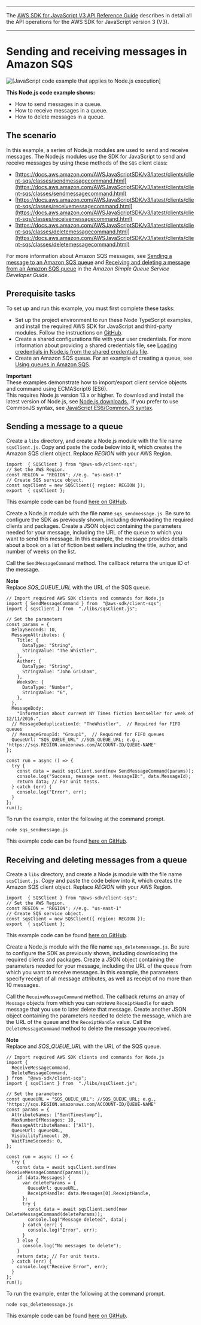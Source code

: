 --------

 The [AWS SDK for JavaScript V3 API Reference Guide](https://docs.aws.amazon.com/AWSJavaScriptSDK/v3/latest/index.html) describes in detail all the API operations for the AWS SDK for JavaScript version 3 \(V3\)\. 

--------

# Sending and receiving messages in Amazon SQS<a name="sqs-examples-send-receive-messages"></a>

![\[JavaScript code example that applies to Node.js execution\]](http://docs.aws.amazon.com/sdk-for-javascript/v3/developer-guide/images/nodeicon.png)

**This Node\.js code example shows:**
+ How to send messages in a queue\.
+ How to receive messages in a queue\.
+ How to delete messages in a queue\.

## The scenario<a name="sqs-examples-send-receive-messages-scenario"></a>

In this example, a series of Node\.js modules are used to send and receive messages\. The Node\.js modules use the SDK for JavaScript to send and receive messages by using these methods of the `SQS` client class:
+ [https://docs.aws.amazon.com/AWSJavaScriptSDK/v3/latest/clients/client-sqs/classes/sendmessagecommand.html](https://docs.aws.amazon.com/AWSJavaScriptSDK/v3/latest/clients/client-sqs/classes/sendmessagecommand.html)
+ [https://docs.aws.amazon.com/AWSJavaScriptSDK/v3/latest/clients/client-sqs/classes/receivemessagecommand.html](https://docs.aws.amazon.com/AWSJavaScriptSDK/v3/latest/clients/client-sqs/classes/receivemessagecommand.html)
+ [https://docs.aws.amazon.com/AWSJavaScriptSDK/v3/latest/clients/client-sqs/classes/deletemessagecommand.html](https://docs.aws.amazon.com/AWSJavaScriptSDK/v3/latest/clients/client-sqs/classes/deletemessagecommand.html)

For more information about Amazon SQS messages, see [Sending a message to an Amazon SQS queue](https://docs.aws.amazon.com/AWSSimpleQueueService/latest/SQSDeveloperGuide/sqs-send-message.html) and [Receiving and deleting a message from an Amazon SQS queue](https://docs.aws.amazon.com/AWSSimpleQueueService/latest/SQSDeveloperGuide/sqs-receive-delete-message.html) in the *Amazon Simple Queue Service Developer Guide*\.

## Prerequisite tasks<a name="sqs-examples-send-receive-messages-prerequisites"></a>

To set up and run this example, you must first complete these tasks:
+ Set up the project environment to run these Node TypeScript examples, and install the required AWS SDK for JavaScript and third\-party modules\. Follow the instructions on [ GitHub](https://github.com/awsdocs/aws-doc-sdk-examples/tree/master/javascriptv3/example_code/sqs/README.md)\.
+ Create a shared configurations file with your user credentials\. For more information about providing a shared credentials file, see [Loading credentials in Node\.js from the shared credentials file](loading-node-credentials-shared.md)\.
+ Create an Amazon SQS queue\. For an example of creating a queue, see [Using queues in Amazon SQS](sqs-examples-using-queues.md)\.

**Important**  
These examples demonstrate how to import/export client service objects and command using ECMAScript6 \(ES6\)\.  
This requires Node\.js version 13\.x or higher\. To download and install the latest version of Node\.js, see [Node\.js downloads\.](https://nodejs.org/en/download)\.
If you prefer to use CommonJS syntax, see [JavaScript ES6/CommonJS syntax](sdk-example-javascript-syntax.md)\.

## Sending a message to a queue<a name="sqs-examples-send-receive-messages-sending"></a>

Create a `libs` directory, and create a Node\.js module with the file name `sqsClient.js`\. Copy and paste the code below into it, which creates the Amazon SQS client object\. Replace *REGION* with your AWS Region\.

```
import  { SQSClient } from "@aws-sdk/client-sqs";
// Set the AWS Region.
const REGION = "REGION"; //e.g. "us-east-1"
// Create SQS service object.
const sqsClient = new SQSClient({ region: REGION });
export  { sqsClient };
```

This example code can be found [here on GitHub](https://github.com/awsdocs/aws-doc-sdk-examples/blob/master/javascriptv3/example_code/sqs/src/libs/sqsClient.js)\.

Create a Node\.js module with the file name `sqs_sendmessage.js`\. Be sure to configure the SDK as previously shown, including downloading the required clients and packages\. Create a JSON object containing the parameters needed for your message, including the URL of the queue to which you want to send this message\. In this example, the message provides details about a book on a list of fiction best sellers including the title, author, and number of weeks on the list\.

Call the `SendMessageCommand` method\. The callback returns the unique ID of the message\.

**Note**  
Replace *SQS\_QUEUE\_URL* with the URL of the SQS queue\.

```
// Import required AWS SDK clients and commands for Node.js
import { SendMessageCommand } from  "@aws-sdk/client-sqs";
import { sqsClient } from  "./libs/sqsClient.js";

// Set the parameters
const params = {
  DelaySeconds: 10,
  MessageAttributes: {
    Title: {
      DataType: "String",
      StringValue: "The Whistler",
    },
    Author: {
      DataType: "String",
      StringValue: "John Grisham",
    },
    WeeksOn: {
      DataType: "Number",
      StringValue: "6",
    },
  },
  MessageBody:
    "Information about current NY Times fiction bestseller for week of 12/11/2016.",
  // MessageDeduplicationId: "TheWhistler",  // Required for FIFO queues
  // MessageGroupId: "Group1",  // Required for FIFO queues
  QueueUrl: "SQS_QUEUE_URL" //SQS_QUEUE_URL; e.g., 'https://sqs.REGION.amazonaws.com/ACCOUNT-ID/QUEUE-NAME'
};

const run = async () => {
  try {
    const data = await sqsClient.send(new SendMessageCommand(params));
    console.log("Success, message sent. MessageID:", data.MessageId);
    return data; // For unit tests.
  } catch (err) {
    console.log("Error", err);
  }
};
run();
```

To run the example, enter the following at the command prompt\.

```
node sqs_sendmessage.js 
```

This example code can be found [here on GitHub](https://github.com/awsdocs/aws-doc-sdk-examples/blob/master/javascriptv3/example_code/sqs/src/sqs_sendmessage.js)\.

## Receiving and deleting messages from a queue<a name="sqs-examples-send-receive-messages-receiving"></a>

Create a `libs` directory, and create a Node\.js module with the file name `sqsClient.js`\. Copy and paste the code below into it, which creates the Amazon SQS client object\. Replace *REGION* with your AWS Region\.

```
import  { SQSClient } from "@aws-sdk/client-sqs";
// Set the AWS Region.
const REGION = "REGION"; //e.g. "us-east-1"
// Create SQS service object.
const sqsClient = new SQSClient({ region: REGION });
export  { sqsClient };
```

This example code can be found [here on GitHub](https://github.com/awsdocs/aws-doc-sdk-examples/blob/master/javascriptv3/example_code/sqs/src/libs/sqsClient.js)\.

Create a Node\.js module with the file name `sqs_deletemessage.js`\. Be sure to configure the SDK as previously shown, including downloading the required clients and packages\. Create a JSON object containing the parameters needed for your message, including the URL of the queue from which you want to receive messages\. In this example, the parameters specify receipt of all message attributes, as well as receipt of no more than 10 messages\.

Call the `ReceiveMessageCommand` method\. The callback returns an array of `Message` objects from which you can retrieve `ReceiptHandle` for each message that you use to later delete that message\. Create another JSON object containing the parameters needed to delete the message, which are the URL of the queue and the `ReceiptHandle` value\. Call the `DeleteMessageCommand` method to delete the message you received\.

**Note**  
Replace and *SQS\_QUEUE\_URL* with the URL of the SQS queue\.

```
// Import required AWS SDK clients and commands for Node.js
import {
  ReceiveMessageCommand,
  DeleteMessageCommand,
} from  "@aws-sdk/client-sqs";
import { sqsClient } from  "./libs/sqsClient.js";

// Set the parameters
const queueURL = "SQS_QUEUE_URL"; //SQS_QUEUE_URL; e.g., 'https://sqs.REGION.amazonaws.com/ACCOUNT-ID/QUEUE-NAME'
const params = {
  AttributeNames: ["SentTimestamp"],
  MaxNumberOfMessages: 10,
  MessageAttributeNames: ["All"],
  QueueUrl: queueURL,
  VisibilityTimeout: 20,
  WaitTimeSeconds: 0,
};

const run = async () => {
  try {
    const data = await sqsClient.send(new ReceiveMessageCommand(params));
    if (data.Messages) {
      var deleteParams = {
        QueueUrl: queueURL,
        ReceiptHandle: data.Messages[0].ReceiptHandle,
      };
      try {
        const data = await sqsClient.send(new DeleteMessageCommand(deleteParams));
        console.log("Message deleted", data);
      } catch (err) {
        console.log("Error", err);
      }
    } else {
      console.log("No messages to delete");
    }
    return data; // For unit tests.
  } catch (err) {
    console.log("Receive Error", err);
  }
};
run();
```

To run the example, enter the following at the command prompt\.

```
node sqs_deletemessage.js 
```

This example code can be found [here on GitHub](https://github.com/awsdocs/aws-doc-sdk-examples/blob/master/javascriptv3/example_code/sqs/src/sqs_deletemessage.js)\.